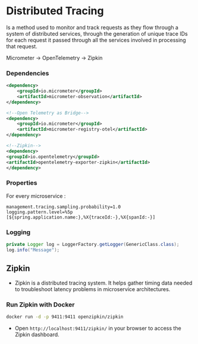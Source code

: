 # Distributed Tracing

Is a method used to monitor and track requests as they flow through a system of distributed services, 
through the generation of unique trace IDs for each request it passed through all the services involved in processing that request.

Micrometer -> OpenTelemetry -> Zipkin

### Dependencies
```xml
<dependency>
    <groupId>io.micrometer</groupId>
    <artifactId>micrometer-observation</artifactId>
</dependency>

<!--Open Telemetry as Bridge-->
<dependency>
    <groupId>io.micrometer</groupId>
    <artifactId>micrometer-registry-otel</artifactId>
</dependency>

<!--Zipkin-->
<dependency>
<groupId>io.opentelemetry</groupId>
<artifactId>opentelemetry-exporter-zipkin</artifactId>
</dependency>
```

### Properties
For every microservice :
```properties
management.tracing.sampling.probability=1.0
logging.pattern.level=%5p [${spring.application.name:},%X{traceId:-},%X{spanId:-}]
```

### Logging
```java
private Logger log = LoggerFactory.getLogger(GenericClass.class);
log.info("Message");
```

## Zipkin
- Zipkin is a distributed tracing system. It helps gather timing data needed to troubleshoot latency problems in microservice architectures.

### Run Zipkin with Docker
```bash
docker run -d -p 9411:9411 openzipkin/zipkin
```

- Open `http://localhost:9411/zipkin/` in your browser to access the Zipkin dashboard.